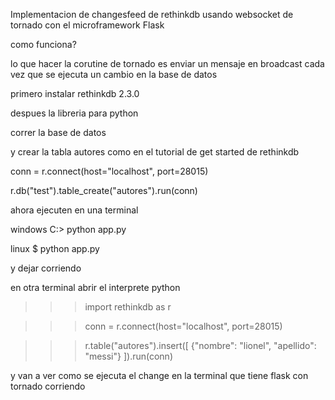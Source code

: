 Implementacion de changesfeed de rethinkdb usando websocket
de tornado con el microframework Flask


como funciona?

lo que hacer la corutine de tornado es enviar un mensaje en broadcast cada vez
que se ejecuta un cambio en la base de datos

primero instalar rethinkdb 2.3.0

despues la libreria para python

correr la base de datos

y crear la tabla autores como en el tutorial de get started de rethinkdb

conn = r.connect(host="localhost", port=28015)

r.db("test").table_create("autores").run(conn)

ahora ejecuten en una terminal

windows
C:\> python app.py

linux
$ python app.py

y dejar corriendo

en otra terminal abrir el interprete python 

>>> import rethinkdb as r

>>> conn = r.connect(host="localhost", port=28015)

>>> r.table("autores").insert([
	{"nombre": "lionel", "apellido": "messi"}
]).run(conn)

y van a ver como se ejecuta el change en la terminal que tiene flask con tornado corriendo
